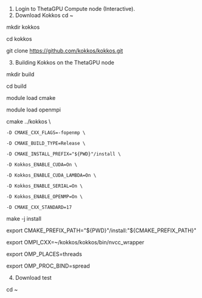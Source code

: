 1. Login to ThetaGPU Compute node (Interactive).
2. Download Kokkos
  cd ~
  
  mkdir kokkos
  
  cd kokkos
  
  git clone https://github.com/kokkos/kokkos.git
  
3. Building Kokkos on the ThetaGPU node
  
  mkdir build
  
  cd build
  
  module load cmake
  
  module load openmpi
  
  cmake ../kokkos \
  
    -D CMAKE_CXX_FLAGS=-fopenmp \
    
    -D CMAKE_BUILD_TYPE=Release \
    
    -D CMAKE_INSTALL_PREFIX="${PWD}"/install \
    
    -D Kokkos_ENABLE_CUDA=On \
    
    -D Kokkos_ENABLE_CUDA_LAMBDA=On \
    
    -D Kokkos_ENABLE_SERIAL=On \
    
    -D Kokkos_ENABLE_OPENMP=On \
    
    -D CMAKE_CXX_STANDARD=17
    
  make -j install
  
  export CMAKE_PREFIX_PATH="${PWD}"/install:"${CMAKE_PREFIX_PATH}"
  
  export OMPI_CXX=~/kokkos/kokkos/bin/nvcc_wrapper
  
  export OMP_PLACES=threads
  
  export OMP_PROC_BIND=spread
  
4. Download test
  
  cd ~
  
  
